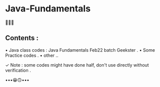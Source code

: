 # Java-Fundamentals

🌼🌼🌼

## Contents :

• Java class codes : Java Fundamentals Feb22 batch Geekster . 
• Some Practice codes .
• other ..


✓ Note : some codes might have done half, don't use directly without verification .


•••😁🙃•••
